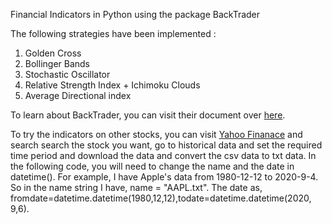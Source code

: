 Financial Indicators in Python using the package BackTrader

The following strategies have been implemented :
1. Golden Cross
2. Bollinger Bands
3. Stochastic Oscillator
4. Relative Strength Index + Ichimoku Clouds
5. Average Directional index

To learn about BackTrader, you can visit their document over [here](https://www.backtrader.com/docu/).

To try the indicators on other stocks, you can visit [Yahoo Finanace](https://in.finance.yahoo.com/) and search search the stock you want, go to historical data and set the required time period and download the data and convert the csv data to txt data. In the following code, you will need to change the name and the date in datetime(). For example, I have Apple's data from 1980-12-12 to 2020-9-4. So in the name string I have, name = "AAPL.txt". The date as, fromdate=datetime.datetime(1980,12,12),todate=datetime.datetime(2020, 9,6).
